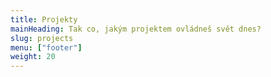 ```yaml
---
title: Projekty
mainHeading: Tak co, jakým projektem ovládneš svět dnes?
slug: projects
menu: ["footer"]
weight: 20
---
```

